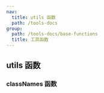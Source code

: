 ```yaml
---
nav:
  title: utils 函数
  path: /tools-docs
group:
  path: /tools-docs/base-functions
  title: 工具函数
---
```


## utils 函数
### classNames 函数